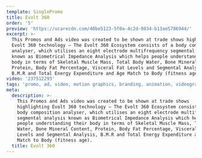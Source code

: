 ```yaml
---
template: SinglePromo
title: Evolt 360
order: '5'
preview: 'https://ucarecdn.com/40be5123-5f0a-4c2d-9834-b13ae5786944/'
excerpt: >-
  This Promos and Ads video was created to be shown at trade shows highlighting
  Evolt 360 technology – The Evolt 360 Ecosystem consists of a body composition
  analyser, which utilises an eight electrode multifrequency segmental analysis
  known as Biometrical Impedance Analysis which helps people understanding their
  body in terms of Skeletal Muscle Mass, Total Body Water, Bone Mineral Content,
  Protein, Body Fat Percentage, Visceral Fat Levels and Segmental Analysis,
  B.M.R and Total Energy Expenditure​ and Age Match to Body (fitness age).
video: '237512293'
tags: 'promo, ad, video, motion graphics, branding, animation, videography'
meta:
  description: >-
    This Promos and Ads video was created to be shown at trade shows
    highlighting Evolt 360 technology – The Evolt 360 Ecosystem consists of a
    body composition analyser, which utilises an eight electrode multifrequency
    segmental analysis known as Biometrical Impedance Analysis which helps
    people understanding their body in terms of Skeletal Muscle Mass, Total Body
    Water, Bone Mineral Content, Protein, Body Fat Percentage, Visceral Fat
    Levels and Segmental Analysis, B.M.R and Total Energy Expenditure​ and Age
    Match to Body (fitness age).
  title: Evolt 360
---
```


